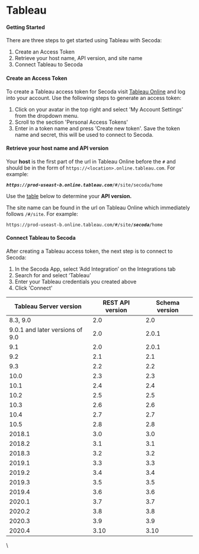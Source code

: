 # Tableau

#### **Getting Started** <a href="#h_d354fd27f9" id="h_d354fd27f9"></a>

There are three steps to get started using Tableau with Secoda:

1. Create an Access Token
2. Retrieve your host name, API version, and site name
3. Connect Tableau to Secoda

#### **Create an Access Token** <a href="#h_741406548f" id="h_741406548f"></a>

To create a Tableau access token for Secoda visit [Tableau Online](https://sso.online.tableau.com/public/login) and log into your account. Use the following steps to generate an access token:

1. Click on your avatar in the top right and select 'My Account Settings' from the dropdown menu.
2. Scroll to the section 'Personal Access Tokens'
3. Enter in a token name and press 'Create new token'. Save the token name and secret, this will be used to connect to Secoda.

#### **Retrieve your host name and API version** <a href="#h_3cbb90f2a5" id="h_3cbb90f2a5"></a>

Your **host** is the first part of the url in Tableau Online before the `#` and should be in the form of `https://<location>.online.tableau.com`. For example:

_**`https://prod-useast-b.online.tableau.com`**_`/#/site/secoda/home`

Use the [table](https://help.secoda.co/en/articles/5021907-tableau#h\_c7aac4ece7) below to determine your **API version.**

The site name can be found in the url on Tableau Online which immediately follows `/#/site`. For example:

`https://prod-useast-b.online.tableau.com/#/site/`_**`secoda`**_`/home`

#### **Connect Tableau to Secoda** <a href="#h_ee8fd0e047" id="h_ee8fd0e047"></a>

After creating a Tableau access token, the next step is to connect to Secoda:

1. In the Secoda App, select ‘Add Integration’ on the Integrations tab
2. Search for and select ‘Tableau’
3. Enter your Tableau credentials you created above
4. Click 'Connect'



| **Tableau Server version**      | **REST API version** | **Schema version** |
| ------------------------------- | -------------------- | ------------------ |
| 8.3, 9.0                        | 2.0                  | 2.0                |
| 9.0.1 and later versions of 9.0 | 2.0                  | 2.0.1              |
| 9.1                             | 2.0                  | 2.0.1              |
| 9.2                             | 2.1                  | 2.1                |
| 9.3                             | 2.2                  | 2.2                |
| 10.0                            | 2.3                  | 2.3                |
| 10.1                            | 2.4                  | 2.4                |
| 10.2                            | 2.5                  | 2.5                |
| 10.3                            | 2.6                  | 2.6                |
| 10.4                            | 2.7                  | 2.7                |
| 10.5                            | 2.8                  | 2.8                |
| 2018.1                          | 3.0                  | 3.0                |
| 2018.2                          | 3.1                  | 3.1                |
| 2018.3                          | 3.2                  | 3.2                |
| 2019.1                          | 3.3                  | 3.3                |
| 2019.2                          | 3.4                  | 3.4                |
| 2019.3                          | 3.5                  | 3.5                |
| 2019.4                          | 3.6                  | 3.6                |
| 2020.1                          | 3.7                  | 3.7                |
| 2020.2                          | 3.8                  | 3.8                |
| 2020.3                          | 3.9                  | 3.9                |
| 2020.4                          | 3.10                 | 3.10               |

\
